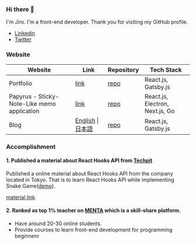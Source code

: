 ### Hi there 👋 

I'm Jiro. I'm a front-end developer.
Thank you for visiting my GitHub profile.

- [Linkedin](https://www.linkedin.com/in/jjoo-1b3766145/)
- [Twitter](https://twitter.com/version1_2017)

### Website

| Website | Link | Repository | Tech Stack|
| ---- | ---- | --- | ---- |
| Portfolio | [link](https://portfolio.ver-1-0.net/) | [repo](https://github.com/version-1/portfolio) | React.js, Gatsby.js |
| Papyrus \- Sticky-Note-Like memo application | [link](https://papyrus-app.org/) | [repo](https://github.com/version-1/portfolio) | React.js, Electron, Next.js, Go |
| Blog | [English](https://ver-1-0.net/en) \| [日本語](https://ver-1-0.net/) | [repo](https://github.com/version-1/blog) | React.js, Gatsby.js |

### Accomplishment

#### 1. Published a material about React Hooks API from [Techpit](https://www.techpit.jp/)

Published a online material about React Hooks API from the company located in Tokyo.
That is to learn React Hooks API while implementing Snake Game([demo](https://version-1.github.io/hooks-snake-game/)).

[material link](https://www.techpit.jp/courses/127)

#### 2. Ranked as top 1% teacher on [MENTA](https://menta.work/) which is a skill-share platform.
 - Have around 20-30 online students.
 - Provide courses to learn front-end development for programming beginnenr
